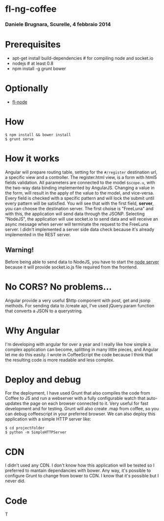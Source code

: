 fl-ng-coffee
============

### Daniele Brugnara, Scurelle, 4 febbraio 2014

# Prerequisites

 - apt-get install build-dependencies # for compiling node and socket.io
 - nodejs # at least 0.8
 - npm install -g grunt bower

# Optionally

 - [fl-node](https://github.com/brugnara/fl-node)

# How

```
$ npm install && bower install
$ grunt serve
```

# How it works

Angular will prepare routing table, setting for the `#/register` destination url, a specific view and a controller.
The register.html view, is a form with html5 fields validation. All parameters are connected to the model `$scope.u`, with the two-way data
binding implemented by AngularJS. Changing a value in the form, will result in the apply of the value to the model, and vice-versa.
Every field is checked with a specific pattern and will lock the submit until every pattern will be satisfied.
You will see that with the first field, **server**, you can choose the destination server. The first choise is "FreeLuna"
and with this, the application will send data through the JSONP. Selecting "NodeJS", the application will use socket.io to
send data and will receive an async message when server will terminate the request to the FreeLuna server.
I didn't implemented a server side data check because it's already implemented in the REST server.

## Warning!

Before being able to send data to NodeJS, you have to start the [node server](https://github.com/brugnara/fl-node)
because it will provide socket.io.js file required from the frontend.

# No CORS? No problems...

Angular provide a very useful $http component with post, get and jsonp methods.
For sending data to /create api, I've used jQuery.param function that converts a JSON to a querystring.

# Why Angular

I'm developing with angular for over a year and I really like how simple a complex application can become, splitting in
many little pieces, and Angular let me do this easily. I wrote in CoffeeScript the code because I think that the resulting
 code is more readable and less complex.

# Deploy and debug

For the deployment, I have used Grunt that also compiles the code from Coffee to JS and run a webserver with a fully configurable
watch that auto-updates the page on each browser connected to it. Very useful for fast development and for testing.
Grunt will also create .map from coffee, so you can debug coffeescript in your preferred browser.
We can also deploy this application with a simple HTTP server like:

```
$ cd projectFolder
$ python -m SimpleHTTPServer
```

# CDN

I didn't used any CDN. I don't know how this application will be tested so I preferred to mantain dependancies with bower.
Any way, it's possible to configure Grunt to change from bower to CDN. I know that it's possible but I never did.

# Code

T